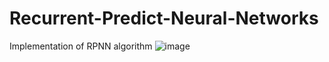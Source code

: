 # Recurrent-Predict-Neural-Networks
Implementation of RPNN algorithm
![image](https://github.com/user-attachments/assets/4e552743-80eb-4a65-b106-0dd01d4f613a)

